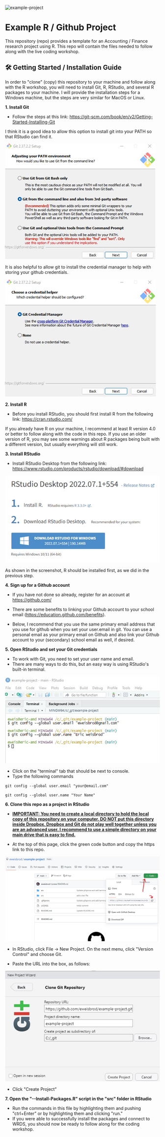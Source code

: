 ![example-project](https://socialify.git.ci/eweisbrod/example-project/image?description=1&font=Inter&forks=1&issues=1&name=1&owner=1&pattern=Solid&pulls=1&stargazers=1&theme=Light)

# Example R / Github Project
This repository (repo) provides a template for an Accounting / Finance research project using R. This repo will contain the files needed to follow along with the live coding workshop.

<h2>🛠️ Getting Started / Installation Guide </h2>

In order to "clone" (copy) this repository to your machine and follow along with the R workshop, you will need to install Git, R, RStudio, and several R packages to your machine. I will provide the installation steps for a Windows machine, but the steps are very similar for MacOS or Linux. 

<p><b>1. Install Git </b></p>

* Follow the steps at this link: https://git-scm.com/book/en/v2/Getting-Started-Installing-Git

I think it is a good idea to allow this option to install git into your PATH so that RStudio can find it. 

<img src="/etc/git1.jpg" alt="git install 1" >

It is also helpful to allow git to install the credential manager to help with storing your github credentials. 

<img src="/etc/git2.jpg" alt="git install 2" >


<p><b> 2. Install R </b></p>

* Before you install RStudio, you should first install R from the following link: https://cran.rstudio.com/

If you already have R on your machine, I recommend at least R version 4.0 or better to follow along with the code in this repo. If you use an older version of R, you may see some warnings about R packages being built with a different version, but usually everything will still work.


<p><b> 3. Install RStudio </b></p>

* Install RStudio Desktop from the following link: https://www.rstudio.com/products/rstudio/download/#download

<img src="/etc/rstudio1.jpg" alt="rstudio install 2" >

As shown in the screenshot, R should be installed first, as we did in the previous step. 

<p><b> 4. Sign up for a Github account </b></p>

* If you have not done so already, register for an account at https://github.com/

* There are some benefits to linking your Github account to your school email (https://education.github.com/benefits). 

* Below, I recommend that you use the same primary email address that you use for github when you set your user.email in git. You can use a personal email as your primary email on Github and also link your Github account to your (secondary) school email as well, if desired.

<p><b> 5. Open RStudio and set your Git credentials </b></p>

* To work with Git, you need to set your user name and email. 
* There are many ways to do this, but an easy way is using RStudio's built-in terminal. 

<img src="/etc/terminal1.jpg" alt="rstudio terminal" >

* Click on the "terminal" tab that should be next to console.
* Type the following commands

```
git config --global user.email "your@email.com"
```
```
git config --global user.name "Your Name"
```

<p><b> 6. Clone this repo as a project in RStudio </b></p>

* <b><ins> IMPORTANT: You need to create a local directory to hold the local copy of this repository on your computer. DO NOT put this directory inside Dropbox. Dropbox and Git do not play well together unless you are an advanced user. I recommend to use a simple directory on your main drive that is easy to find.  </b></ins>

* At the top of this page, click the green code button and copy the https link to this repo.

<img src="/etc/clone1.jpg" alt="clone repo" >

* In RStudio, click File -> New Project. On the next menu, click "Version Control" and choose Git.

* Paste the URL into the box, as follows:

<img src="/etc/clone2.jpg" alt="clone repo2" >

* Click "Create Project" 

<p><b> 7. Open the "--Install-Packages.R" script in the "src" folder in RStudio </b></p>

* Run the commands in this file by highlighting them and pushing "ctrl+Enter" or by highlighting them and clicking "run."
* If you were able to successfully install the packages and connect to WRDS, you should now be ready to follow along for the coding workshop.
